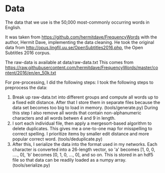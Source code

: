 # Data
The data that we use is the 50,000 most-commonly occurring words in English.

It was taken from https://github.com/hermitdave/FrequencyWords with the author, Hermit Dave, implementing the data cleaning.
He took the original data from http://opus.lingfil.uu.se/OpenSubtitles2016.php, the Open Subtitles 2016 corpus.

The raw-data is available at data/raw-data.txt
This comes from https://raw.githubusercontent.com/hermitdave/FrequencyWords/master/content/2016/en/en_50k.txt

For pre-processing, I did the following steps:
I took the following steps to preprocess the data:
1. Break up raw-data.txt into different groups and compute all words up to a fixed edit distance.
   After that I store them in separate files because the data set becomes too big to load in memory. (tools/generate.py)
   During this step I also remove all words that contain non-alphanumeric characters and all words betwen 4 and 9 in length.
2. I sort each individual file, then apply a mergesort-based algorithm to delete duplicates. This gives me a one-to-one map for
   misspelling to correct spelling. I prioritize items by smaller edit distance and more popular correct word. (tools/deduplicate.py)
3. After this, I serialize the data into the format used in my networks. Each character is converted into a 26-length vector,
   so 'a' becomes [1, 0, 0, ...., 0], 'b' becomes [0, 1, 0, ..., 0], and so on. This is stored in an hdf5 file so that data can
   be readily loaded as a numpy array. (tools/serialize.py)
